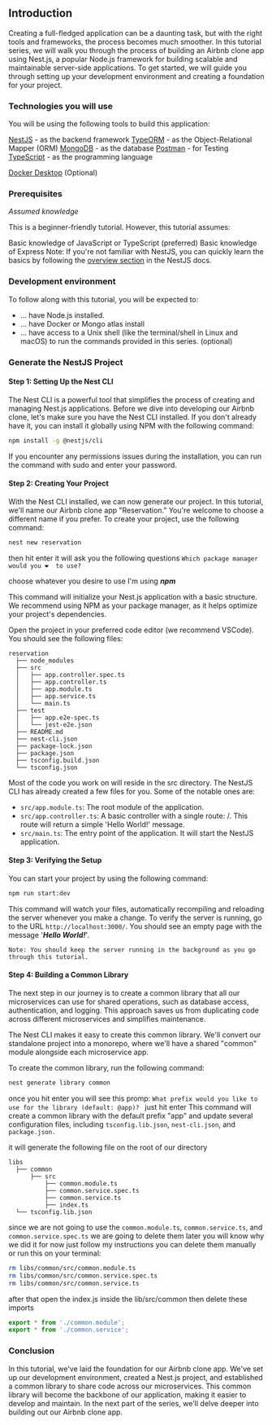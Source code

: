 ## Introduction
Creating a full-fledged application can be a daunting task, but with the right tools and frameworks, the process becomes much smoother. In this tutorial series, we will walk you through the process of building an Airbnb clone app using Nest.js, a popular Node.js framework for building scalable and maintainable server-side applications. To get started, we will guide you through setting up your development environment and creating a foundation for your project.

### Technologies you will use
You will be using the following tools to build this application:

[NestJS](https://nestjs.com/) - as the backend framework
[TypeORM](https://typeorm.io/) - as the Object-Relational Mapper (ORM)
[MongoDB](https://www.mongodb.com/) - as the database
[Postman](https://www.postman.com/api-documentation-tool/) - for Testing
[TypeScript](https://www.typescriptlang.org/docs/) - as the programming language

[Docker Desktop](https://www.docker.com/products/docker-desktop/) (Optional)

### Prerequisites
*Assumed knowledge*

This is a beginner-friendly tutorial. However, this tutorial assumes:

Basic knowledge of JavaScript or TypeScript (preferred)
Basic knowledge of Express
Note: If you're not familiar with NestJS, you can quickly learn the basics by following the [overview section](https://docs.nestjs.com/first-steps) in the NestJS docs.

### Development environment
To follow along with this tutorial, you will be expected to:

- ... have Node.js installed.
- ... have Docker or Mongo atlas install
- ... have access to a Unix shell (like the terminal/shell in Linux and macOS) to run the commands provided in this series. (optional)

### Generate the NestJS Project
#### Step 1: Setting Up the Nest CLI
The Nest CLI is a powerful tool that simplifies the process of creating and managing Nest.js applications. Before we dive into developing our Airbnb clone, let's make sure you have the Nest CLI installed. If you don't already have it, you can install it globally using NPM with the following command:

```bash
npm install -g @nestjs/cli
```

If you encounter any permissions issues during the installation, you can run the command with sudo and enter your password.

#### Step 2: Creating Your Project
With the Nest CLI installed, we can now generate our project. In this tutorial, we'll name our Airbnb clone app "Reservation." You're welcome to choose a different name if you prefer. To create your project, use the following command:

```bash
nest new reservation
```

then hit enter it will ask you the following questions
```Which package manager would you ❤️  to use?```

choose whatever you desire to use I'm using ***npm***

This command will initialize your Nest.js application with a basic structure. We recommend using NPM as your package manager, as it helps optimize your project's dependencies.

Open the project in your preferred code editor (we recommend VSCode). You should see the following files:
```
reservation
  ├── node_modules
  ├── src
  │   ├── app.controller.spec.ts
  │   ├── app.controller.ts
  │   ├── app.module.ts
  │   ├── app.service.ts
  │   └── main.ts
  ├── test
  │   ├── app.e2e-spec.ts
  │   └── jest-e2e.json
  ├── README.md
  ├── nest-cli.json
  ├── package-lock.json
  ├── package.json
  ├── tsconfig.build.json
  └── tsconfig.json
```
Most of the code you work on will reside in the src directory. The NestJS CLI has already created a few files for you. Some of the notable ones are:

- `src/app.module.ts`: The root module of the application.
- `src/app.controller.ts`: A basic controller with a single route: /. This route will return a simple 'Hello World!' message.
- `src/main.ts`: The entry point of the application. It will start the NestJS application.

#### Step 3: Verifying the Setup
You can start your project by using the following command:

```bash
npm run start:dev
```

This command will watch your files, automatically recompiling and reloading the server whenever you make a change. To verify the server is running, go to the URL `http://localhost:3000/`. You should see an empty page with the message '***Hello World!***'.

    Note: You should keep the server running in the background as you go through this tutorial.

#### Step 4: Building a Common Library
The next step in our journey is to create a common library that all our microservices can use for shared operations, such as database access, authentication, and logging. This approach saves us from duplicating code across different microservices and simplifies maintenance.

The Nest CLI makes it easy to create this common library. We'll convert our standalone project into a monorepo, where we'll have a shared "common" module alongside each microservice app.

To create the common library, run the following command:

```bash
nest generate library common
```

once you hit enter you will see this promp:
```What prefix would you like to use for the library (default: @app)? ```
just hit enter
This command will create a common library with the default prefix "app" and update several configuration files, including `tsconfig.lib.json`, `nest-cli.json`, and `package.json.`

it will generate the following file on the root of our directory
```
libs
  ├── common
      ├── src
          ├── common.module.ts
          ├── common.service.spec.ts
          ├── common.service.ts
          ├── index.ts
  └── tsconfig.lib.json
```
since we are not going to use the `common.module.ts`, `common.service.ts`, and `common.service.spec.ts` we are going to delete them later you will know why we did it for now just follow my instructions you can delete them manually or run this on your terminal:
```bash
rm libs/common/src/common.module.ts
rm libs/common/src/common.service.spec.ts
rm libs/common/src/common.service.ts
```
after that open the index.js inside the lib/src/common then delete these imports
```ts
export * from './common.module';
export * from './common.service';
```
### Conclusion
In this tutorial, we've laid the foundation for our Airbnb clone app. We've set up our development environment, created a Nest.js project, and established a common library to share code across our microservices. This common library will become the backbone of our application, making it easier to develop and maintain. In the next part of the series, we'll delve deeper into building out our Airbnb clone app.